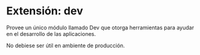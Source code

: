Extensión: dev
==============

Provee un único módulo llamado Dev que otorga herramientas para ayudar en el
desarrollo de las aplicaciones.

No debiese ser útil en ambiente de producción.
